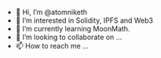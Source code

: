 - 👋 Hi, I’m @atomniketh
- 👀 I’m interested in Solidity, IPFS and Web3
- 🌱 I’m currently learning MoonMath.
- 💞️ I’m looking to collaborate on ...
- 📫 How to reach me ...

<!---
atomniketh/atomniketh is a ✨ special ✨ repository because its `README.md` (this file) appears on your GitHub profile.
You can click the Preview link to take a look at your changes.
--->
